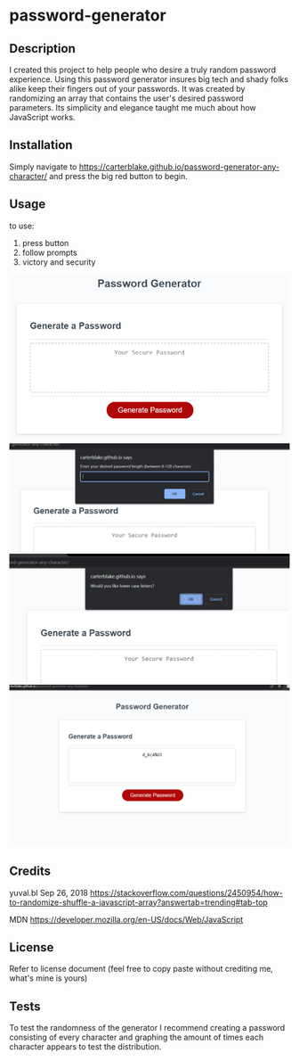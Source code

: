 # password-generator

## Description

I created this project to help people who desire a truly random password experience.
Using this password generator insures big tech and shady folks alike keep their fingers out of your passwords.
It was created by randomizing an array that contains the user's desired password parameters.
Its simplicity and elegance taught me much about how JavaScript works.

## Installation

Simply navigate to https://carterblake.github.io/password-generator-any-character/ and press the big red button to begin.

## Usage

to use:

1. press button
2. follow prompts
3. victory and security

![screenshot of homepage](assets/03-javascript-homework-demo.png)
![prompt-for-length](assets/example-length.png)
![prompt-for-charactertype](assets/example-character-type.png)
![results-screenshot](assets/example-results.png)

## Credits

yuval.bl Sep 26, 2018
https://stackoverflow.com/questions/2450954/how-to-randomize-shuffle-a-javascript-array?answertab=trending#tab-top

MDN https://developer.mozilla.org/en-US/docs/Web/JavaScript

## License

Refer to license document (feel free to copy paste without crediting me, what's mine is yours)

## Tests

To test the randomness of the generator I recommend creating a password consisting of every character and graphing the amount of times each character appears to test the distribution.
